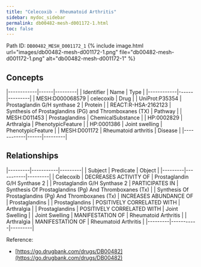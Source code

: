 ```yaml
---
title: "Celecoxib - Rheumatoid Arthritis"
sidebar: mydoc_sidebar
permalink: db00482-mesh-d001172-1.html
toc: false 
---
```



Path ID: `DB00482_MESH_D001172_1`
{% include image.html url="images/db00482-mesh-d001172-1.png" file="db00482-mesh-d001172-1.png" alt="db00482-mesh-d001172-1" %}

## Concepts

|------------|------|---------|
| Identifier | Name | Type    |
|------------|------|---------|
| MESH:D000068579 | celecoxib | Drug |
| UniProt:P35354 | Prostaglandin G/H synthase 2 | Protein |
| REACT:R-HSA-2162123 | Synthesis of Prostaglandins (PG) and Thromboxanes (TX) | Pathway |
| MESH:D011453 | Prostaglandins | ChemicalSubstance |
| HP:0002829 | Arthralgia | PhenotypicFeature |
| HP:0001386 | Joint swelling | PhenotypicFeature |
| MESH:D001172 | Rheumatoid arthritis | Disease |
|------------|------|---------|

## Relationships

|---------|-----------|---------|
| Subject | Predicate | Object  |
|---------|-----------|---------|
| Celecoxib | DECREASES ACTIVITY OF | Prostaglandin G/H Synthase 2 |
| Prostaglandin G/H Synthase 2 | PARTICIPATES IN | Synthesis Of Prostaglandins (Pg) And Thromboxanes (Tx) |
| Synthesis Of Prostaglandins (Pg) And Thromboxanes (Tx) | INCREASES ABUNDANCE OF | Prostaglandins |
| Prostaglandins | POSITIVELY CORRELATED WITH | Arthralgia |
| Prostaglandins | POSITIVELY CORRELATED WITH | Joint Swelling |
| Joint Swelling | MANIFESTATION OF | Rheumatoid Arthritis |
| Arthralgia | MANIFESTATION OF | Rheumatoid Arthritis |
|---------|-----------|---------|

Reference: 
  - [https://go.drugbank.com/drugs/DB00482](https://go.drugbank.com/drugs/DB00482)
